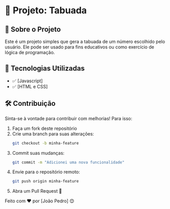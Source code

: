 # 📌 Projeto: Tabuada

## 📖 Sobre o Projeto
Este é um projeto simples que gera a tabuada de um número escolhido pelo usuário. Ele pode ser usado para fins educativos ou como exercício de lógica de programação.

## 🚀 Tecnologias Utilizadas
- ✅ [Javascript]
- ✅ [HTML e CSS]


## 🛠️ Contribuição
Sinta-se à vontade para contribuir com melhorias! Para isso:
1. Faça um fork deste repositório
2. Crie uma branch para suas alterações:
   ```sh
   git checkout -b minha-feature
   ```
3. Commit suas mudanças:
   ```sh
   git commit -m "Adicionei uma nova funcionalidade"
   ```
4. Envie para o repositório remoto:
   ```sh
   git push origin minha-feature
   ```
5. Abra um Pull Request 🚀

Feito com ❤️ por [João Pedro] 😊

